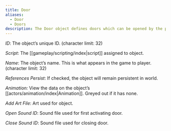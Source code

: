 ```yaml
---
title: Door
aliases:
  - Door
  - Doors
description: The Door object defines doors which can be opened by the player or teleport them to new cells.
---
```

_ID_: The object’s unique ID. (character limit: 32)

_Script_: The [[gameplay/scripting/index|script]] assigned to object.

_Name_: The object’s name. This is what appears in the game to player. (character limit: 32)

_References Persist_: If checked, the object will remain persistent in world.

_Animation:_ View the data on the object’s [[actors/animation/index|Animation]]. Greyed out if it has none.

_Add Art File_: Art used for object.

_Open Sound ID_: Sound file used for first activating door.

_Close Sound ID_: Sound file used for closing door.
